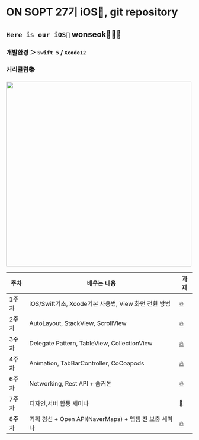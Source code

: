 # ON SOPT 27기 iOS, git repository
## `Here is our iOS🍎` wonseok🙋🏽‍♂️

### 개발환경 ＞ `Swift 5` / `Xcode12`

### 커리큘럼📚
<img src="https://user-images.githubusercontent.com/68267763/95678838-0fd8ba00-0c0a-11eb-86ca-01049b110c87.png" width="500">

| 주차 | 배우는 내용| 과제 |
|-------|----------|-------|
| 1주차 |  iOS/Swift기초, Xcode기본 사용법, View 화면 전환 방법 |[🔥](./Assignment/SOPT27_week1_assignment) |
| 2주차 |  AutoLayout, StackView, ScrollView | [🔥](./Assignment/SOPT27_week2_assignment) |
| 3주차 |  Delegate Pattern, TableView, CollectionView | [🔥](./Assignment/SOPT27_week3_assignment) |
| 4주차 |  Animation, TabBarController, CoCoapods | [🔥](./Assignment/SOPT27_week4_assignment) |
| 6주차 |  Networking, Rest API + 솝커톤 | [🔥](./Assignment/SOPT27_week6_assignment) |
| 7주차 |  디자인,서버 합동 세미나 | [🤝](https://github.com/SOPT-Team6/Kyobo_iOS_Develop) |
| 8주차 |  기획 경선 + Open API(NaverMaps) + 앱잼 전 보충 세미나 | [🔥](./Seminar/NaverMapsAPITest) |



